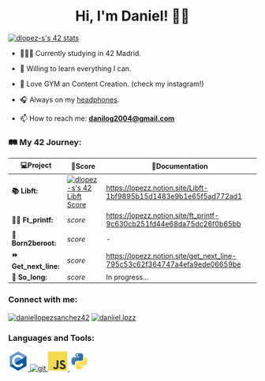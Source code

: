 <h1 align="center">Hi, I'm Daniel! 👋🏼</h1>

[![dlopez-s's 42 stats](https://badge42.vercel.app/api/v2/cl98qkwbk00160gliy0vl56v7/stats?cursusId=21&coalitionId=66)](https://github.com/JaeSeoKim/badge42)

- 👨🏽‍💻 Currently studying in 42 Madrid.

- 🧠 Willing to learn everything I can.

- 🔱 Love GYM an Content Creation. (check my instagram!)

- 🎧 Always on my [headphones](https://open.spotify.com/user/danilog2004?si=747980df34604ae8).

- 📫 How to reach me: **danilog2004@gmail.com**



### 🛤 My 42 Journey:
| 💻Project | 💯Score | 📝Documentation |
|------|-------|------------------|
|**📚 Libft:** | [![dlopez-s's 42 Libft Score](https://badge42.vercel.app/api/v2/cl98qkwbk00160gliy0vl56v7/project/2779635)](https://github.com/JaeSeoKim/badge42)   | https://lopezz.notion.site/Libft-1bf9895b15d1483e9b1e65f5ad772ad1 |
| **✍🏼 Ft_printf:** | *score*| https://lopezz.notion.site/ft_printf-9c630cb251fd44e68da75dc26f0b65bb |
| **🤖 Born2beroot:** | *score*| - |
| **⏩ Get_next_line:** | *score*| https://lopezz.notion.site/get_next_line-795c53c62f364747a4efa9ede06659be |
| **👾 So_long:** | *score*| In progress... |



<h3 align="left">Connect with me:</h3>
<p align="left">
<a href="https://linkedin.com/in/daniellopezsanchez42" target="blank"><img align="center" src="https://raw.githubusercontent.com/rahuldkjain/github-profile-readme-generator/master/src/images/icons/Social/linked-in-alt.svg" alt="daniellopezsanchez42" height="30" width="40" /></a>
<a href="https://instagram.com/daniiel.lpzz" target="blank"><img align="center" src="https://raw.githubusercontent.com/rahuldkjain/github-profile-readme-generator/master/src/images/icons/Social/instagram.svg" alt="daniiel.lpzz" height="30" width="40" /></a>
</p>

<h3 align="left">Languages and Tools:</h3>
<p align="left"> <a href="https://www.cprogramming.com/" target="_blank" rel="noreferrer"> <img src="https://raw.githubusercontent.com/devicons/devicon/master/icons/c/c-original.svg" alt="c" width="40" height="40"/> </a> <a href="https://git-scm.com/" target="_blank" rel="noreferrer"> <img src="https://www.vectorlogo.zone/logos/git-scm/git-scm-icon.svg" alt="git" width="40" height="40"/> </a> <a href="https://developer.mozilla.org/en-US/docs/Web/JavaScript" target="_blank" rel="noreferrer"> <img src="https://raw.githubusercontent.com/devicons/devicon/master/icons/javascript/javascript-original.svg" alt="javascript" width="40" height="40"/> </a> <a href="https://www.python.org" target="_blank" rel="noreferrer"> <img src="https://raw.githubusercontent.com/devicons/devicon/master/icons/python/python-original.svg" alt="python" width="40" height="40"/> </a> </p>
